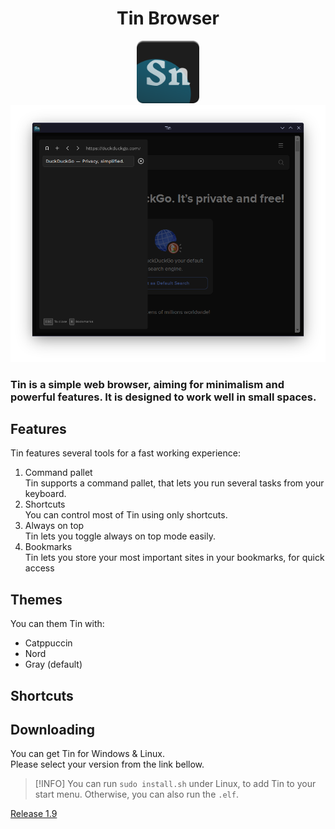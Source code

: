 <h1 align=center>Tin Browser</h1>

<div align=center>
<img src="../images/tinlogo.png" width=100><br>
<img src="../images/tin_screenshot.png" width=700>
</div>

### Tin is a simple web browser, aiming for minimalism and powerful features. It is designed to work well in small spaces.

## Features
Tin features several tools for a fast working experience:
1. Command pallet   
    Tin supports a command pallet, that lets you run several tasks from your keyboard.
1. Shortcuts   
    You can control most of Tin using only shortcuts.
1. Always on top   
    Tin lets you toggle always on top mode easily.
1. Bookmarks   
    Tin lets you store your most important sites in your bookmarks, for quick access

## Themes
You can them Tin with:
- Catppuccin
- Nord
- Gray (default)

## Shortcuts


## Downloading
You can get Tin for Windows & Linux.   
Please select your version from the link bellow.

> [!INFO]
> You can run `sudo install.sh` under Linux, to add Tin to your start menu. Otherwise, you can also run the `.elf`.

[Release 1.9](https://github.com/Wervice/Codelink/releases/tag/1.9)
